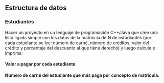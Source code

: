 ## Estructura de datos 

### Estudiantes

Hacer un proyecto en un lenguaje de programación C++/Java que cree una lista ligada simple con los datos de la matricula de N de estudiantes (por cada estudiante se lee: número de carné, número de créditos, valor del crédito y porcentaje del descuento al que tiene derecho) y luego calcule e imprima:

#### Valor a pagar por cada estudiante
#### Numero de carné del estudiante que más paga por concepto de matricula.
